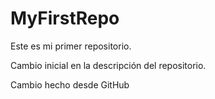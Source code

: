 # MyFirstRepo
Este es mi primer repositorio.

Cambio inicial en la descripción del repositorio.

Cambio hecho desde GitHub
